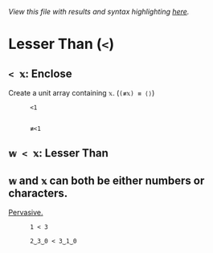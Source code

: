 *View this file with results and syntax highlighting [here](https://mlochbaum.github.io/BQN/help/enclose_less.html).*

# Lesser Than (`<`)
    
## `< 𝕩`: Enclose  
    
Create a unit array containing `𝕩`. (`(≢𝕩) ≡ ⟨⟩`)
    
    
          <1

        
          ≢<1

    
    
## `𝕨 < 𝕩`: Lesser Than
    
## `𝕨` and `𝕩` can both be either numbers or characters.
    
[Pervasive.](https://mlochbaum.github.io/BQN/doc/arithmetic.html#pervasion)
    
          1 < 3

          2‿3‿0 < 3‿1‿0

    
